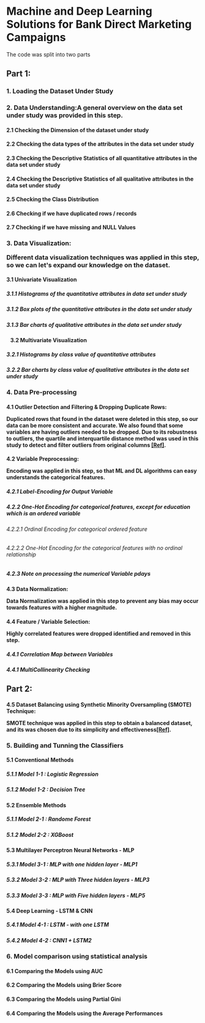 # Machine and Deep Learning Solutions for Bank Direct Marketing Campaigns
The code was split into two parts
<br>
## Part 1: 
### 1. Loading the Dataset Under Study
### 2. Data Understanding:A general overview on the data set under study was provided in this step.
#### 2.1 Checking the Dimension of the dataset under study
#### 2.2 Checking the data types of the attributes in the data set under study
#### 2.3 Checking the Descriptive Statistics of all quantitative attributes in the data set under study
#### 2.4 Checking the Descriptive Statistics of all qualitative attributes in the data set under study 
#### 2.5 Checking the Class Distribution
#### 2.6 Checking if we have duplicated rows / records
#### 2.7 Checking if we have missing and NULL Values

### 3. Data Visualization: <p>Different data visualization techniques was applied in this step, so we can let's expand our knowledge on the dataset.</p>
#### 3.1 Univariate Visualization
##### 3.1.1 Histograms of the quantitative attributes in data set under study
##### 3.1.2 Box plots of the quantitative attributes in the data set under study
##### 3.1.3 Bar charts of qualitative attributes in the data set under study

#### &ensp; 3.2 Multivariate Visualization
##### 3.2.1 Histograms by class value of quantitative attributes
##### 3.2.2 Bar charts by class value of qualitative attributes in the data set under study

### 4. Data Pre-processing
#### 4.1 Outlier Detection and Filtering & Dropping Duplicate Rows: <p> Duplicated rows that found in the dataset were deleted in this step, so our data can be more consistent and accurate. We also found that some variables are having outliers needed to be dropped. Due to its robustness to outliers, the quartile and interquartile distance method was used in this study to detect and filter outliers from original columns   <a href="https://www.sciencedirect.com/science/article/abs/pii/S235293852030639X">[Ref]</a>.</p>
#### 4.2 Variable Preprocessing: <p> Encoding was applied in this step, so that ML and DL algorithms can easy understands the categorical features.</p>
##### 4.2.1 Label-Encoding for Output Variable
##### 4.2.2 One-Hot Encoding for categorical features, except for education which is an ordered variable
###### 4.2.2.1 Ordinal Encoding for categorical ordered feature
###### 4.2.2.2 One-Hot Encoding for the categorical features with no ordinal relationship
##### 4.2.3 Note on processing the numerical Variable pdays
#### 4.3 Data Normalization: <p> Data Normalization was applied in this step to prevent any bias may occur towards features with a higher magnitude.</p>
#### 4.4 Feature / Variable Selection: <p> Highly correlated features were dropped identified and removed in this step.</p>
##### 4.4.1 Correlation Map between Variables
##### 4.4.1 MultiCollinearity Checking


## Part 2: 
#### 4.5 Dataset Balancing using Synthetic Minority Oversampling (SMOTE) Technique: <p> SMOTE technique was applied in this step to obtain a balanced dataset, and its was chosen due to its simplicity and effectiveness<a href="https://www.sciencedirect.com/science/article/pii/S1532046416301071">[Ref]</a>.</p> 
### 5. Building and Tunning the Classifiers
#### 5.1 Conventional Methods
##### 5.1.1 Model 1-1 : Logistic Regression
##### 5.1.2 Model 1-2 : Decision Tree
#### 5.2 Ensemble Methods
##### 5.1.1 Model 2-1 : Randome Forest
##### 5.1.2 Model 2-2 : XGBoost 
#### 5.3 Multilayer Perceptron Neural Networks - MLP
##### 5.3.1 Model 3-1 : MLP with one hidden layer - MLP1
##### 5.3.2 Model 3-2 : MLP with Three hidden layers - MLP3 
##### 5.3.3 Model 3-3 : MLP with Five hidden layers - MLP5
#### 5.4 Deep Learning - LSTM & CNN
##### 5.4.1 Model 4-1 : LSTM - with one LSTM
##### 5.4.2 Model 4-2 : CNN1 + LSTM2

### 6. Model comparison using statistical analysis 
#### 6.1 Comparing the Models using AUC
#### 6.2 Comparing  the Models using Brier Score
#### 6.3 Comparing the Models using Partial Gini
#### 6.4 Comparing the Models using the Average Performances
